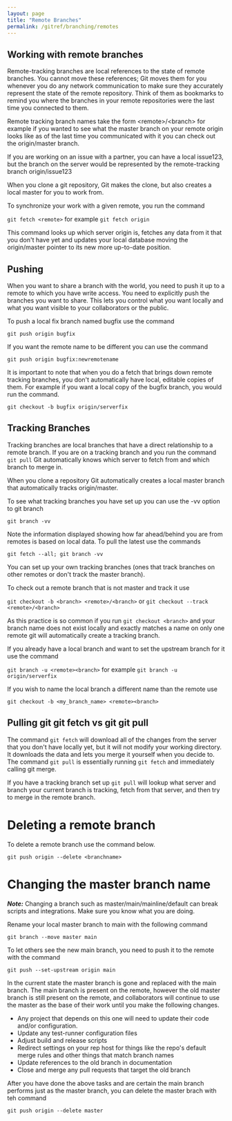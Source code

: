 ```yaml
---
layout: page
title: "Remote Branches"
permalink: /gitref/branching/remotes
---
```


[comment]: <> (TODO: REV MARKER)

## Working with remote branches

[comment]: <> (TODO: Maybe just move the below explanation to definitions and just link it here to keep verbiage minimal.)

[comment]: <> (TODO: I don't love this explanation maybe rewrite it in a way that makes sense to me.)

[comment]: <> (TODO: I think I may want to move this content to the remote section.)

Remote-tracking branches are local references to the state of remote branches.  You cannot move these references; Git moves them for you whenever you do any network communication to make sure they accurately represent the state of the remote repository.  Think of them as bookmarks to remind you where the branches in your remote repositories were the last time you connected to them.

Remote tracking branch names take the form \<remote\>/\<branch\> for example if you wanted to see what the master branch on your remote origin looks like as of the last time you communicated with it you can check out the origin/master branch.

If you are working on an issue with a partner, you can have a local issue123, but the branch on the server would be represented by the remote-tracking branch origin/issue123

When you clone a git repository, Git makes the clone, but also creates a local master for you to work from.

To synchronize your work with a given remote, you run the command

`git fetch <remote>` for example `git fetch origin`

This command looks up which server origin is, fetches any data from it that you don't have yet and updates your local database moving the origin/master pointer to its new more up-to-date position.

## Pushing

When you want to share a branch with the world, you need to push it up to a remote to which you have write access.  You need to explicitly push the branches you want to share.  This lets you control what you want locally and what you want visible to your collaborators or the public.

To push a local fix branch named bugfix use the command

`git push origin bugfix`

If you want the remote name to be different you can use the command

`git push origin bugfix:newremotename`

It is important to note that when you do a fetch that brings down remote tracking branches, you don't automatically have local, editable copies of them.  For example if you want a local copy of the bugfix branch, you would run the command.

`git checkout -b bugfix origin/serverfix`

## Tracking Branches

Tracking branches are local branches that have a direct relationship to a remote branch.  If you are on a tracking branch and you run the command `git pull` Git automatically knows which server to fetch from and which branch to merge in.

When you clone a repository Git automatically creates a local master branch that automatically tracks origin/master.

To see what tracking branches you have set up you can use the -vv option to git branch

`git branch -vv`

Note the information displayed showing how far ahead/behind you are from remotes is based on local data.  To pull the latest use the commands

`git fetch --all; git branch -vv`

You can set up your own tracking branches (ones that track branches on other remotes or don't track the master branch).

To check out a remote branch that is not master and track it use

`git checkout -b <branch> <remote>/<branch>` or `git checkout --track <remote>/<branch>`

As this practice is so common if you run `git checkout <branch>` and your branch name does not exist locally and exactly matches a name on only one remote git will automatically create a tracking branch.

If you already have a local branch and want to set the upstream branch for it use the command

`git branch -u <remote><branch>` for example `git branch -u origin/serverfix`

If you wish to name the local branch a different name than the remote use

`git checkout -b <my_branch_name> <remote><branch>`

## Pulling git git fetch vs git git pull

The command `git fetch` will download all of the changes from the server that you don't have locally yet, but it will not modify your working directory.  It downloads the data and lets you merge it yourself when you decide to.  The command `git pull` is essentially running `git fetch` and immediately calling git merge.

[comment]: <> (TODO: What is the actual command to git merge manually?)

If you have a tracking branch set up `git pull` will lookup what server and branch your current branch is tracking, fetch from that server, and then try to merge in the remote branch.

[comment]: <> (TODO: Try the above workflow.  If you rebase on origin/master doesn't that change the remote?)

# Deleting a remote branch

To delete a remote branch use the command below. 

`git push origin --delete <branchname>`

# Changing the master branch name

***Note:*** Changing a branch such as master/main/mainline/default can break scripts and integrations.  Make sure you know what you are doing.

Rename your local master branch to main with the following command

`git branch --move master main`

To let others see the new main branch, you need to push it to the remote with the command

`git push --set-upstream origin main`

In the current state the master branch is gone and replaced with the main branch.  The main branch is present on the remote, however the old master branch is still present on the remote, and collaborators will continue to use the master as the base of their work until you make the following changes.

* Any project that depends on this one will need to update their code and/or configuration.
* Update any test-runner configuration files
* Adjust build and release scripts
* Redirect settings on your rep host for things like the repo's default merge rules and other things that match branch names
* Update references to the old branch in documentation
* Close and merge any pull requests that target the old branch

After you have done the above tasks and are certain the main branch performs just as the master branch, you can delete the master brach with teh command

`git push origin --delete master`